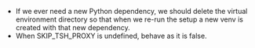 - If we ever need a new Python dependency, we should delete the virtual environment directory so that when we re-run the setup a new venv is created with that new dependency.
- When SKIP_TSH_PROXY is undefined, behave as it is false.